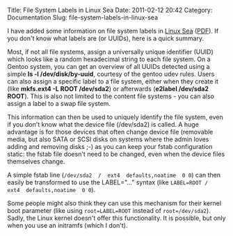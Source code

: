 Title: File System Labels in Linux Sea
Date: 2011-02-12 20:42
Category: Documentation
Slug: file-system-labels-in-linux-sea

I have added some information on file system labels in [Linux
Sea](http://swift.siphos.be/linux_sea)
([PDF](http://swift.siphos.be/linux_sea/linux_sea.pdf)). If you don't
know what labels are (or UUIDs), here is a quick summary.

Most, if not all file systems, assign a universally unique identifier
(UUID) which looks like a random hexadecimal string to each file system.
On a Gentoo system, you can get an overview of all UUIDs detected using
a simple **ls -l /dev/disk/by-uuid**, courtesy of the gentoo udev rules.
Users can also assign a specific label to a file system, either when
they create it (like **mkfs.ext4 -L ROOT /dev/sda2**) or afterwards
(**e2label /dev/sda2 ROOT**). This is also not limited to the content
file systems - you can also assign a label to a swap file system.

This information can then be used to uniquely identify the file system,
even if you don't know what the device file (/dev/sda2) is called. A
huge advantage is for those devices that often change device file
(removable media, but also SATA or SCSI disks on systems where the admin
loves adding and removing disks ;-) as you can keep your fstab
configuration static: the fstab file doesn't need to be changed, even
when the device files themselves change.

A simple fstab line (`/dev/sda2  /  ext4  defaults,noatime  0 0`) can
then easily be transformed to use the LABEL="..." syntax (like
`LABEL=ROOT /  ext4  defaults,noatime  0 0`).

Some people might also think they can use this mechanism for their
kernel boot parameter (like using `root=LABEL=ROOT` instead of
`root=/dev/sda2`). Sadly, the Linux kernel doesn't offer this
functionality. It is possible, but only when you use an initramfs (which
I don't).
